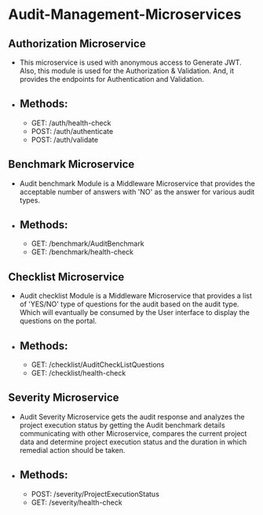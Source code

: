 # Audit-Management-Microservices
## Authorization Microservice
- This microservice is used with anonymous access to Generate JWT. Also, this module is used for the Authorization & Validation. And, it provides the endpoints for Authentication and Validation.
- ## Methods:
  - GET: /auth/health-check
  - POST: /auth/authenticate
  - POST: /auth/validate

## Benchmark Microservice
- Audit benchmark Module is a Middleware Microservice that provides the acceptable number of answers with 'NO' as the answer for various audit types.
- ## Methods:
  - GET: /benchmark/AuditBenchmark
  - GET: /benchmark/health-check

## Checklist Microservice
- Audit checklist Module is a Middleware Microservice that provides a list of 'YES/NO' type of questions for the audit based on the audit type. Which will evantually be consumed by the User interface to display the questions on the portal.
- ## Methods:
  - GET: /checklist/AuditCheckListQuestions
  - GET: /checklist/health-check

## Severity Microservice
- Audit Severity Microservice gets the audit response and analyzes the project execution status by getting the Audit benchmark details communicating with other Microservice, compares the current project data and determine project execution status and the duration in which remedial action should be taken.
- ## Methods:
  - POST: /severity/ProjectExecutionStatus
  - GET: /severity/health-check
